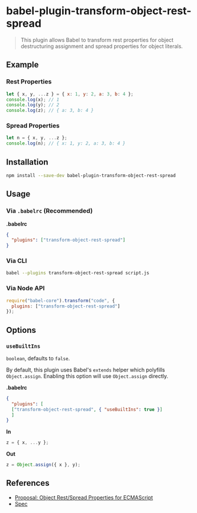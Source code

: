 # babel-plugin-transform-object-rest-spread

> This plugin allows Babel to transform rest properties for object destructuring assignment and spread properties for object literals.

## Example

### Rest Properties

```js
let { x, y, ...z } = { x: 1, y: 2, a: 3, b: 4 };
console.log(x); // 1
console.log(y); // 2
console.log(z); // { a: 3, b: 4 }
```

### Spread Properties

```js
let n = { x, y, ...z };
console.log(n); // { x: 1, y: 2, a: 3, b: 4 }
```

## Installation

```sh
npm install --save-dev babel-plugin-transform-object-rest-spread
```

## Usage

### Via `.babelrc` (Recommended)

**.babelrc**

```json
{
  "plugins": ["transform-object-rest-spread"]
}
```

### Via CLI

```sh
babel --plugins transform-object-rest-spread script.js
```

### Via Node API

```javascript
require("babel-core").transform("code", {
  plugins: ["transform-object-rest-spread"]
});
```

## Options

### `useBuiltIns`

`boolean`, defaults to `false`.

By default, this plugin uses Babel's `extends` helper which polyfills `Object.assign`. Enabling this option will use `Object.assign` directly.

**.babelrc**

```json
{
  "plugins": [
  ["transform-object-rest-spread", { "useBuiltIns": true }]
  ]
}
```

**In**

```js
z = { x, ...y };
```

**Out**

```js
z = Object.assign({ x }, y);
```

## References

* [Proposal: Object Rest/Spread Properties for ECMAScript](https://github.com/sebmarkbage/ecmascript-rest-spread)
* [Spec](http://sebmarkbage.github.io/ecmascript-rest-spread)
